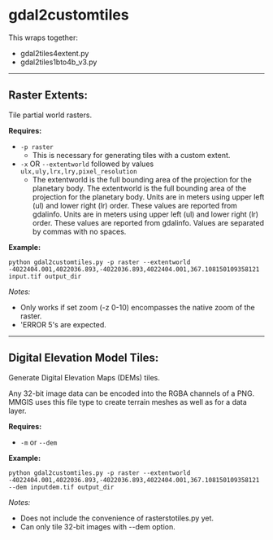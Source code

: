 # gdal2customtiles

This wraps together:

- gdal2tiles4extent.py
- gdal2tiles1bto4b_v3.py

---

## Raster Extents:

Tile partial world rasters.

**Requires:**

- `-p raster`
  - This is necessary for generating tiles with a custom extent.
- `-x` OR `--extentworld` followed by values `ulx,uly,lrx,lry,pixel_resolution`
  - The extentworld is the full bounding area of the projection for the planetary body. The extentworld is the full bounding area of the projection for the planetary body. Units are in meters using upper left (ul) and lower right (lr) order. These values are reported from gdalinfo. Units are in meters using upper left (ul) and lower right (lr) order. These values are reported from gdalinfo. Values are separated by commas with no spaces.

**Example:**

```
python gdal2customtiles.py -p raster --extentworld -4022404.001,4022036.893,-4022036.893,4022404.001,367.108150109358121 input.tif output_dir
```

_Notes:_

- Only works if set zoom (-z 0-10) encompasses the native zoom of the raster.
- 'ERROR 5's are expected.

---

## Digital Elevation Model Tiles:

Generate Digital Elevation Maps (DEMs) tiles.

Any 32-bit image data can be encoded into the RGBA channels of a PNG. MMGIS uses this file type to create terrain meshes as well as for a data layer.

**Requires:**

- `-m` or `--dem`

**Example:**

```
python gdal2customtiles.py -p raster --extentworld -4022404.001,4022036.893,-4022036.893,4022404.001,367.108150109358121 --dem inputdem.tif output_dir
```
_Notes:_

- Does not include the convenience of rasterstotiles.py yet.
- Can only tile 32-bit images with --dem option.

